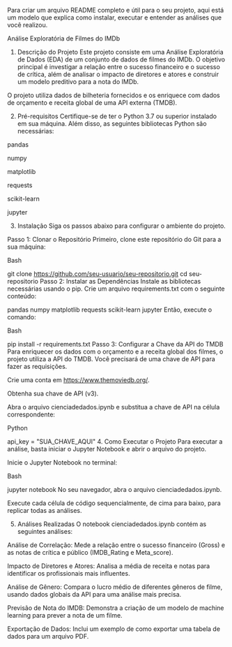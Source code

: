 Para criar um arquivo README completo e útil para o seu projeto, aqui está um modelo que explica como instalar, executar e entender as análises que você realizou.

Análise Exploratória de Filmes do IMDb
1. Descrição do Projeto
Este projeto consiste em uma Análise Exploratória de Dados (EDA) de um conjunto de dados de filmes do IMDb. O objetivo principal é investigar a relação entre o sucesso financeiro e o sucesso de crítica, além de analisar o impacto de diretores e atores e construir um modelo preditivo para a nota do IMDb.

O projeto utiliza dados de bilheteria fornecidos e os enriquece com dados de orçamento e receita global de uma API externa (TMDB).

2. Pré-requisitos
Certifique-se de ter o Python 3.7 ou superior instalado em sua máquina. Além disso, as seguintes bibliotecas Python são necessárias:

pandas

numpy

matplotlib

requests

scikit-learn

jupyter

3. Instalação
Siga os passos abaixo para configurar o ambiente do projeto.

Passo 1: Clonar o Repositório
Primeiro, clone este repositório do Git para a sua máquina:

Bash

git clone https://github.com/seu-usuario/seu-repositorio.git
cd seu-repositorio
Passo 2: Instalar as Dependências
Instale as bibliotecas necessárias usando o pip. Crie um arquivo requirements.txt com o seguinte conteúdo:

pandas
numpy
matplotlib
requests
scikit-learn
jupyter
Então, execute o comando:

Bash

pip install -r requirements.txt
Passo 3: Configurar a Chave da API do TMDB
Para enriquecer os dados com o orçamento e a receita global dos filmes, o projeto utiliza a API do TMDB. Você precisará de uma chave de API para fazer as requisições.

Crie uma conta em https://www.themoviedb.org/.

Obtenha sua chave de API (v3).

Abra o arquivo cienciadedados.ipynb e substitua a chave de API na célula correspondente:

Python

api_key = "SUA_CHAVE_AQUI"
4. Como Executar o Projeto
Para executar a análise, basta iniciar o Jupyter Notebook e abrir o arquivo do projeto.

Inicie o Jupyter Notebook no terminal:

Bash

jupyter notebook
No seu navegador, abra o arquivo cienciadedados.ipynb.

Execute cada célula de código sequencialmente, de cima para baixo, para replicar todas as análises.

5. Análises Realizadas
O notebook cienciadedados.ipynb contém as seguintes análises:

Análise de Correlação: Mede a relação entre o sucesso financeiro (Gross) e as notas de crítica e público (IMDB_Rating e Meta_score).

Impacto de Diretores e Atores: Analisa a média de receita e notas para identificar os profissionais mais influentes.

Análise de Gênero: Compara o lucro médio de diferentes gêneros de filme, usando dados globais da API para uma análise mais precisa.

Previsão de Nota do IMDB: Demonstra a criação de um modelo de machine learning para prever a nota de um filme.

Exportação de Dados: Inclui um exemplo de como exportar uma tabela de dados para um arquivo PDF.
